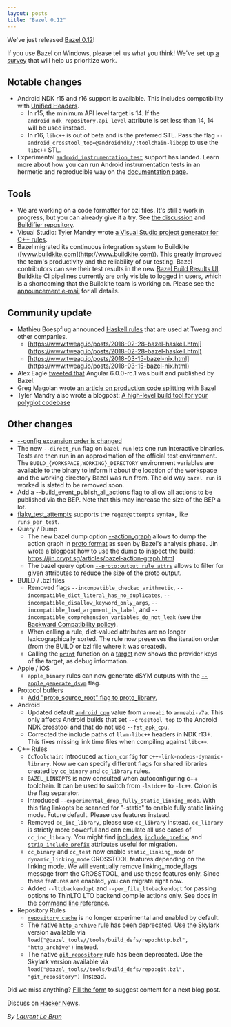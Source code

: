 ```yaml
---
layout: posts
title: "Bazel 0.12"
---
```


We've just released [Bazel 0.12](https://github.com/bazelbuild/bazel/releases/tag/0.12.0)!

If you use Bazel on Windows, please tell us what you think! We've set up [a survey](https://goo.gl/forms/MWxxklBlICoSaqsF3) that will help us prioritize work.

## Notable changes

*   Android NDK r15 and r16 support is available. This includes compatibility with [Unified Headers](https://android.googlesource.com/platform/ndk/+/ndk-r15-release/docs/UnifiedHeaders.md). 
    *   In r15, the minimum API level target is 14. If the `android_ndk_repository.api_level` attribute is set less than 14, 14 will be used instead.
    *   In r16, `libc++` is out of beta and is the preferred STL. Pass the flag `--android_crosstool_top=@androidndk//:toolchain-libcpp` to use the `libc++` STL.
*   Experimental [`android_instrumentation_test`](https://docs.bazel.build/versions/master/be/android.html#android_instrumentation_test) support has landed. Learn more about how you can run Android instrumentation tests in an hermetic and reproducible way on the [documentation page](https://docs.bazel.build/versions/master/android-instrumentation-test.html).

## Tools

*   We are working on a code formatter for bzl files. It's still a work in progress, but you can already give it a try. See [the discussion](https://groups.google.com/forum/?utm_medium=email&utm_source=footer#!topic/bazel-discuss/XDD4lQ558PE) and [Buildifier repository](https://github.com/bazelbuild/buildtools/).
*   Visual Studio: Tyler Mandry wrote [a Visual Studio project generator for C++ rules](https://github.com/tmandry/bazel-msbuild/).
*   Bazel migrated its continuous integration system to Buildkite ([www.buildkite.com](http://www.buildkite.com)). This greatly improved the team's productivity and the reliability of our testing. Bazel contributors can see their test results in the new [Bazel Build Results UI](https://source.cloud.google.com/results/invocations/48d7938b-2f43-4585-b51d-19fd7113c776/targets). Buildkite CI pipelines currently are only visible to logged in users, which is a shortcoming that the Buildkite team is working on. Please see the [announcement e-mail](https://groups.google.com/d/msg/bazel-discuss/8spcVZMv9yE/nz-ya0tpAQAJ) for all details.

## Community update

*   Mathieu Boespflug announced [Haskell rules](https://groups.google.com/forum/#!msg/bazel-discuss/20_gbnWsA9Y/X6nTbbHIAQAJ) that are used at Tweag and other companies.
    *   [https://www.tweag.io/posts/2018-02-28-bazel-haskell.html](https://www.tweag.io/posts/2018-02-28-bazel-haskell.html)
    *   [https://www.tweag.io/posts/2018-03-15-bazel-nix.html](https://www.tweag.io/posts/2018-03-15-bazel-nix.html)
*   Alex Eagle [tweeted that](https://twitter.com/Jakeherringbone/status/979843104281837568 ) Angular 6.0.0-rc.1 was built and published by Bazel.
*   Greg Magolan wrote [an article on production code splitting](https://medium.com/@gregmagolan/production-code-splitting-with-bazel-8a7da242bf83) with Bazel
*   Tyler Mandry also wrote a blogpost: [A high-level build tool for your polyglot codebase](https://tmandry.gitlab.io/blog/posts/bazel-polyglot/)

## Other changes

*   [--config expansion order is changed](https://blog.bazel.build/2018/01/19/config-parsing-order.html)
*   The new `--direct_run` flag on `bazel run` lets one run interactive binaries. Tests are then run in an approximation of the official test environment. The `BUILD_{WORKSPACE,WORKING}_DIRECTORY` environment variables are available to the binary to inform it about the location of the workspace and the working directory Bazel was run from. The old way `bazel run` is worked is slated to be removed soon.
*   Add a --build_event_publish_all_actions flag to allow all actions to be published via the BEP. Note that this may increase the size of the BEP a lot.
*   [flaky_test_attempts](https://docs.bazel.build/versions/master/command-line-reference.html#flag--flaky_test_attempts) supports the `regex@attempts` syntax, like `runs_per_test`.
*   Query / Dump
    *   The new bazel dump option [--action_graph](https://docs.bazel.build/versions/master/user-manual.html#dump) allows to dump the action graph in [proto format](https://github.com/bazelbuild/bazel/blob/586ef002d25f177076f6990d4ca8360993704357/src/main/protobuf/analysis.proto#L23) as seen by Bazel's analysis phase. Jin wrote a blogpost how to use the dump to inspect the build: https://jin.crypt.sg/articles/bazel-action-graph.html
    *   The bazel query option <code>[--proto:output_rule_attrs](https://github.com/bazelbuild/bazel/blob/c9bdc1fab5b218d5049edbbb09facff2aeac96b3/src/main/java/com/google/devtools/build/lib/query2/CommonQueryOptions.java#L157)</code> allows to filter for given attributes to reduce the size of the proto output.
*   BUILD / .bzl files
    *   Removed flags `--incompatible_checked_arithmetic`, `--incompatible_dict_literal_has_no_duplicates`, `--incompatible_disallow_keyword_only_args`, `--incompatible_load_argument_is_label`, and `--incompatible_comprehension_variables_do_not_leak` (see the [Backward Compatibility policy](https://docs.bazel.build/versions/master/skylark/backward-compatibility.html)).
    *   When calling a rule, dict-valued attributes are no longer lexicographically sorted. The rule now preserves the iteration order (from the BUILD or bzl file where it was created).
    *   Calling the <code>[print](https://docs.bazel.build/versions/master/skylark/lib/globals.html#print)</code> function on a [target](https://docs.bazel.build/versions/master/skylark/lib/Target.html) now shows the provider keys of the target, as debug information.
*   Apple / iOS
    *   <code>apple_binary</code> rules can now generate dSYM outputs with the <code>[--apple\_generate\_dsym](https://github.com/bazelbuild/rules_apple/blob/master/doc/common_info.md#dsyms-generation-apple_generate_dsym)</code> flag.
*   Protocol buffers
    *   [Add "proto\_source\_root" flag to proto_library.](https://docs.bazel.build/versions/master/be/protocol-buffer.html#proto_library.proto_source_root)
*   Android
    *   Updated default <code>[android_cpu](https://docs.bazel.build/versions/master/command-line-reference.html#flag--android_cpu)</code> value from <code>armeabi</code> to <code>armeabi-v7a</code>. This only affects Android builds that set <code>--crosstool_top</code> to the Android NDK crosstool and that do not use <code>--fat_apk_cpu</code>.
    *   Corrected the include paths of <code>llvm-libc++</code> headers in NDK r13+. This fixes missing link time files when compiling against <code>libc++</code>.
*   C++ Rules
    *   <code>CcToolchain</code>: Introduced `action_config` for <code>c++-link-nodeps-dynamic-library</code>. Now we can specify different flags for shared libraries created by <code>cc_binary</code> and <code>cc_library</code> rules.
    *   <code>BAZEL_LINKOPTS</code> is now consulted when autoconfiguring c++ toolchain. It can be used to switch from <code>-lstdc++</code> to <code>-lc++</code>. Colon is the flag separator.
    *   Introduced `--experimental_drop_fully_static_linking_mode`. With this flag linkopts be scanned for "-static" to enable fully static linking mode. Future default. Please use features instead.
    *   Removed <code>cc_inc_library</code>, please use <code>cc_library</code> instead. <code>cc_library</code> is strictly more powerful and can emulate all use cases of `cc_inc_library`. You might find [includes](https://docs.bazel.build/versions/master/be/c-cpp.html#cc_library.includes), <code>[include_prefix](https://docs.bazel.build/versions/master/be/c-cpp.html#cc_library.include_prefix)</code>, and <code>[strip\_include\_prefix](https://docs.bazel.build/versions/master/be/c-cpp.html#cc_library.strip_include_prefix)</code> attributes useful for migration.
    *   <code>cc\_binary</code> and <code>cc\_test</code> now enable `static_linking_mode` or `dynamic_linking_mode` CROSSTOOL features depending on the linking mode. We will eventually remove linking_mode_flags message from the CROSSTOOL, and use these features only. Since these features are enabled, you can migrate right now.
    *   Added <code>--ltobackendopt</code> and <code>--per\_file\_ltobackendopt</code> for passing options to ThinLTO LTO backend compile actions only. See docs in the [command line reference](https://docs.bazel.build/versions/master/command-line-reference.html).
*   Repository Rules
    *   <code>[repository_cache](https://docs.bazel.build/versions/master/command-line-reference.html#flag--repository_cache)</code> is no longer experimental and enabled by default.
    *   The native <code>[http_archive](https://docs.bazel.build/versions/master/be/workspace.html#http_archive)</code> rule has been deprecated. Use the Skylark version available via <code>load("@bazel\_tools//tools/build\_defs/repo:http.bzl", "http\_archive")</code> instead.
    *   The native <code>[git_repository](https://docs.bazel.build/versions/master/be/workspace.html#git_repository)</code> rule has been deprecated. Use the Skylark version available via <code>load("@bazel\_tools//tools/build\_defs/repo:git.bzl", "git\_repository") </code>instead.

Did we miss anything? [Fill the form](https://docs.google.com/forms/d/e/1FAIpQLSde7NGMKA1xK2RZnOLk8XKm3A-Y09guJAFrkX35RCJxn3RB4w/viewform?usp=sf_link) to suggest content for a next blog post.

Discuss on [Hacker News](https://news.ycombinator.com/item?id=16812955).

*By [Laurent Le Brun](https://github.com/laurentlb)*

